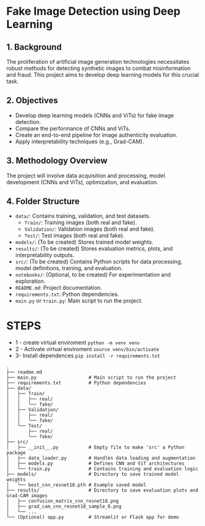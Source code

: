 # Fake Image Detection using Deep Learning

## 1. Background
The proliferation of artificial image generation technologies necessitates robust methods for detecting synthetic images to combat misinformation and fraud. This project aims to develop deep learning models for this crucial task.

## 2. Objectives
- Develop deep learning models (CNNs and ViTs) for fake image detection.
- Compare the performance of CNNs and ViTs.
- Create an end-to-end pipeline for image authenticity evaluation.
- Apply interpretability techniques (e.g., Grad-CAM).

## 3. Methodology Overview
The project will involve data acquisition and processing, model development (CNNs and ViTs), optimization, and evaluation.

## 4. Folder Structure
- `data/`: Contains training, validation, and test datasets.
  - `Train/`: Training images (both real and fake).
  - `Validation/`: Validation images (both real and fake).
  - `Test/`: Test images (both real and fake).
- `models/`: (To be created) Stores trained model weights.
- `results/`: (To be created) Stores evaluation metrics, plots, and interpretability outputs.
- `src/`: (To be created) Contains Python scripts for data processing, model definitions, training, and evaluation.
- `notebooks/`: (Optional, to be created) For experimentation and exploration.
- `README.md`: Project documentation.
- `requirements.txt`: Python dependencies.
- `main.py` or `train.py`: Main script to run the project.

# STEPS
- 1 - create virtual enviroment
 `python -m venv venv`
- 2 - Activate virtual enviroment
`source venv/bin/activate`
- 3- Install dependences
`pip install -r requirements.txt`


```
.
├── readme.md
├── main.py                   # Main script to run the project
├── requirements.txt          # Python dependencies
├── data/
│   ├── Train/
│   │   ├── real/
│   │   └── fake/
│   ├── Validation/
│   │   ├── real/
│   │   └── fake/
│   └── Test/
│       ├── real/
│       └── fake/
├── src/
│   ├── __init__.py           # Empty file to make 'src' a Python package
│   ├── data_loader.py        # Handles data loading and augmentation
│   ├── models.py             # Defines CNN and ViT architectures
│   └── train.py              # Contains training and evaluation logic
├── models/                   # Directory to save trained model weights
│   └── best_cnn_resnet18.pth # Example saved model
├── results/                  # Directory to save evaluation plots and Grad-CAM images
│   ├── confusion_matrix_cnn_resnet18.png
│   ├── grad_cam_cnn_resnet18_sample_0.png
│   └── ...
└── (Optional) app.py         # Streamlit or Flask app for demo
```